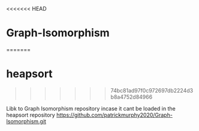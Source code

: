 <<<<<<< HEAD
# Graph-Isomorphism
=======
# heapsort
>>>>>>> 74bc81ad97f0c972697db2224d3b8a4752d84966

Libk to Graph Isomorphism repository incase it cant be loaded in the heapsort repository https://github.com/patrickmurphy2020/Graph-Isomorphism.git

